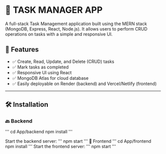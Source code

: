 # 📝 TASK MANAGER APP

A full-stack Task Management application built using the MERN stack (MongoDB, Express, React, Node.js). It allows users to perform CRUD operations on tasks with a simple and responsive UI.

## 🚀 Features

- ✅ Create, Read, Update, and Delete (CRUD) tasks
- ✅ Mark tasks as completed
- ✅ Responsive UI using React
- ✅ MongoDB Atlas for cloud database
- ✅ Easily deployable on Render (backend) and Vercel/Netlify (frontend)

---

## 🛠️ Installation

### 🔙 Backend
'''
cd App/backend
npm install
'''

Start the backend server:
'''
npm start
'''
🎨 Frontend
'''
cd App/frontend
npm install
'''
Start the frontend server:
'''
npm start
'''
